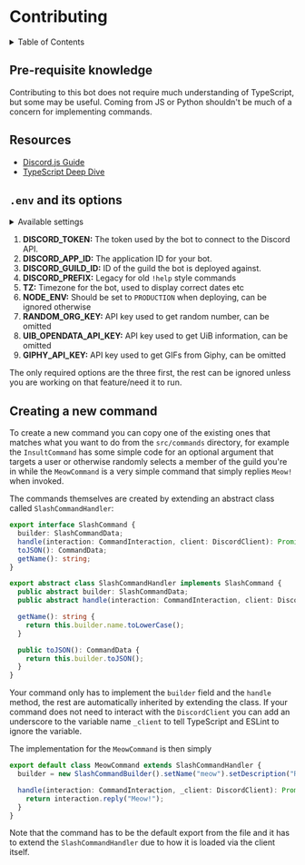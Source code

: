 # Contributing <!-- omit in toc -->

<details>
<summary>Table of Contents</summary>
<br />

- [Pre-requisite knowledge](#pre-requisite-knowledge)
- [Resources](#resources)
- [`.env` and its options](#env-and-its-options)
- [Creating a new command](#creating-a-new-command)

</details>

## Pre-requisite knowledge

Contributing to this bot does not require much understanding of TypeScript, but
some may be useful. Coming from JS or Python shouldn't be much of a concern for
implementing commands.

## Resources

- [Discord.js Guide](https://discordjs.guide/)
- [TypeScript Deep Dive](https://basarat.gitbook.io/typescript/)

## `.env` and its options

<details>
<summary>Available settings</summary>
<br />

```sh
DISCORD_TOKEN=abcdefgh
DISCORD_APP_ID=12345
DISCORD_GUILD_ID=12345
DISCORD_PREFIX=?
TZ=Europe/Oslo
NODE_ENV=production
RANDOM_ORG_KEY=abcdefgh
UIB_OPENDATA_API_KEY=abcdefgh
GIPHY_API_KEY=abcdefgh
```

</details>

1. **DISCORD_TOKEN:** The token used by the bot to connect to the Discord API.
1. **DISCORD_APP_ID:** The application ID for your bot.
1. **DISCORD_GUILD_ID:** ID of the guild the bot is deployed against.
1. **DISCORD_PREFIX:** Legacy for old `!help` style commands
1. **TZ:** Timezone for the bot, used to display correct dates etc
1. **NODE_ENV:** Should be set to `PRODUCTION` when deploying, can be ignored otherwise
1. **RANDOM_ORG_KEY:** API key used to get random number, can be omitted
1. **UIB_OPENDATA_API_KEY:** API key used to get UiB information, can be omitted
1. **GIPHY_API_KEY:** API key used to get GIFs from Giphy, can be omitted

The only required options are the three first, the rest can be ignored unless you
are working on that feature/need it to run.

## Creating a new command

To create a new command you can copy one of the existing ones that matches what
you want to do from the `src/commands` directory, for example the `InsultCommand`
has some simple code for an optional argument that targets a user or otherwise
randomly selects a member of the guild you're in while the `MeowCommand` is a very
simple command that simply replies `Meow!` when invoked.

The commands themselves are created by extending an abstract class called `SlashCommandHandler`:

```ts
export interface SlashCommand {
  builder: SlashCommandData;
  handle(interaction: CommandInteraction, client: DiscordClient): Promise<void>;
  toJSON(): CommandData;
  getName(): string;
}

export abstract class SlashCommandHandler implements SlashCommand {
  public abstract builder: SlashCommandData;
  public abstract handle(interaction: CommandInteraction, client: DiscordClient): Promise<void>;

  getName(): string {
    return this.builder.name.toLowerCase();
  }

  public toJSON(): CommandData {
    return this.builder.toJSON();
  }
}
```

Your command only has to implement the `builder` field and the `handle` method, the
rest are automatically inherited by extending the class. If your command does not need
to interact with the `DiscordClient` you can add an underscore to the variable name `_client`
to tell TypeScript and ESLint to ignore the variable.

The implementation for the `MeowCommand` is then simply

```ts
export default class MeowCommand extends SlashCommandHandler {
  builder = new SlashCommandBuilder().setName("meow").setDescription("Replies with a meaw, kitty cat");

  handle(interaction: CommandInteraction, _client: DiscordClient): Promise<void> {
    return interaction.reply("Meow!");
  }
}
```

Note that the command has to be the default export from the file and it has to
extend the `SlashCommandHandler` due to how it is loaded via the client itself.
